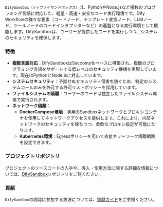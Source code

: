 `DifySandbox（ディファイサンドボックス）`は、PythonやNode.jsなど複数のプログラミング言語に対応した、軽量・高速・安全なコード実行環境です。Dify Workflowの様々な要素（コードノード、テンプレート変換ノード、LLMノード、ツールノードのコードインタプリターなど）の基盤となる実行環境として機能します。DifySandboxは、ユーザーが提供したコードを実行しつつ、システムのセキュリティを確保します。

### 特徴
- **複数言語対応**：DifySandboxはSeccompをベースに構築され、複数のプログラミング言語をサポートする低レベルのセキュリティ機構を実現しています。現在はPythonとNode.jsに対応しています。
- **システムセキュリティ**：予期せぬセキュリティ侵害を防ぐため、特定のシステムコールのみを許可する許可リストポリシーを採用しています。
- **ファイルシステムの隔離**：ユーザーのコードは独立したファイルシステム環境で実行されます。
- **ネットワーク隔離**：
    - **DockerCompose環境**：専用のSandboxネットワークとプロキシコンテナを使用してネットワークアクセスを提供します。これにより、内部ネットワークのセキュリティを保ちつつ、柔軟なプロキシ設定が可能になります。
    - **Kubernetes環境**：Egressポリシーを用いて直接ネットワーク隔離戦略を設定できます。

### プロジェクトリポジトリ
プロジェクトのソースコードの入手や、導入・使用方法に関する詳細な情報については、[DifySandbox](https://github.com/langgenius/dify-sandbox)リポジトリをご覧ください。

### 貢献
`DifySandbox`の開発に参加する方法については、[貢献ガイド](development/backend/sandbox/contribution.md)をご参照ください。